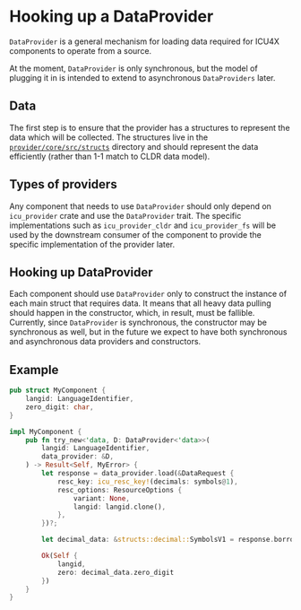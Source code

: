 # Hooking up a DataProvider

`DataProvider` is a general mechanism for loading data required for ICU4X components to operate from a source.

At the moment, `DataProvider` is only synchronous, but the model of plugging it in is intended to extend to asynchronous `DataProviders` later.

## Data

The first step is to ensure that the provider has a structures to represent the data which will be collected. The structures live in the [`provider/core/src/structs`](../../provider/core/src/structs) directory and should represent the data efficiently (rather than 1-1 match to CLDR data model).

## Types of providers

Any component that needs to use `DataProvider` should only depend on `icu_provider` crate and use the `DataProvider` trait. The specific implementations such as `icu_provider_cldr` and `icu_provider_fs` will be used by the downstream consumer of the component to provide the specific implementation of the provider later.

## Hooking up DataProvider

Each component should use `DataProvider` only to construct the instance of each main struct that requires data. It means that all heavy data pulling should happen in the constructor, which, in result, must be fallible. Currently, since `DataProvider` is synchronous, the constructor may be synchronous as well, but in the future we expect to have both synchronous and asynchronous data providers and constructors.

## Example

```rust
pub struct MyComponent {
    langid: LanguageIdentifier,
    zero_digit: char,
}

impl MyComponent {
    pub fn try_new<'data, D: DataProvider<'data>>(
        langid: LanguageIdentifier,
        data_provider: &D,
    ) -> Result<Self, MyError> {
        let response = data_provider.load(&DataRequest {
            resc_key: icu_resc_key!(decimals: symbols@1),
            resc_options: ResourceOptions {
                variant: None,
                langid: langid.clone(),
            },
        })?;

        let decimal_data: &structs::decimal::SymbolsV1 = response.borrow_payload()?;

        Ok(Self {
            langid,
            zero: decimal_data.zero_digit
        })
    }
}
```
